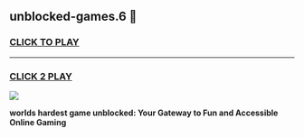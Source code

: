 
## unblocked-games.6 👋
<h3>
<a href="https://premium.freeplayer.one?title=unblocked-games.6&ref=14F">CLICK TO PLAY</a></h3>
<hr>

<h3>
<a href="https://premium.freeplayer.one?title=unblocked-games.6&ref=14F">CLICK 2 PLAY</a>
  
</h3>

<a href="https://premium.freeplayer.one?title=unblocked-games.6&ref=12F/"><img src="https://clearcache.store/games.png"></a>


**worlds hardest game unblocked: Your Gateway to Fun and Accessible Online Gaming**
